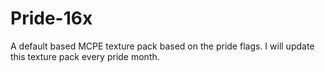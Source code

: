 # Pride-16x
A default based MCPE texture pack based on the pride flags. I will update this texture pack every pride month.
